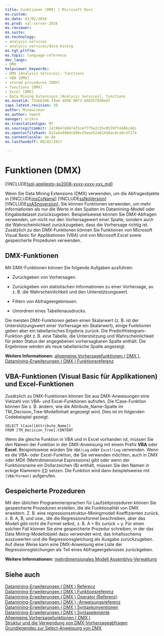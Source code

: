 ```yaml
---
title: Funktionen (DMX) | Microsoft Docs
ms.custom: 
ms.date: 03/02/2016
ms.prod: sql-server-2016
ms.reviewer: 
ms.suite: 
ms.technology:
- analysis-services
- analysis-services/data-mining
ms.tgt_pltfrm: 
ms.topic: language-reference
dev_langs:
- DMX
helpviewer_keywords:
- DMX [Analysis Services], functions
- VBA [DMX]
- stored procedures [DMX]
- functions [DMX]
- Excel [DMX]
- Data Mining Extensions [Analysis Services], functions
ms.assetid: 75ab6346-f4a4-4699-90f3-66d35f930ed7
caps.latest.revision: 39
author: Minewiskan
ms.author: owend
manager: erikre
ms.translationtype: MT
ms.sourcegitcommit: 1419847dd47435cef775a2c55c0578ff4406cddc
ms.openlocfilehash: b12a4a948dcb90c43eee52a01436ac0ca0c3f174
ms.contentlocale: de-de
ms.lasthandoff: 08/02/2017

---
```

# <a name="functions-dmx"></a>Funktionen (DMX)
[!INCLUDE[tsql-appliesto-ss2008-xxxx-xxxx-xxx_md](../includes/tsql-appliesto-ss2008-xxxx-xxxx-xxx-md.md)]

  Wenn Sie Data Mining Extensions (DMX) verwenden, um die Abfrageobjekte in [!INCLUDE[msCoName](../includes/msconame-md.md)] [!INCLUDE[ssNoVersion](../includes/ssnoversion-md.md)] [!INCLUDE[ssASnoversion](../includes/ssasnoversion-md.md)], Sie können Funktionen verwenden, um mehr Informationen als nur die Werte in den Spalten im Datamining-Modell oder Eingabedataset zurückzugeben. Beispielsweise können Sie DMX-Abfragen verwenden, um nicht nur den Vorhersagewert einer Spalte, sondern auch die Wahrscheinlichkeit zurückzugeben, dass die Vorhersage richtig ist. Zusätzlich zu den DMX-Funktionen können Sie Funktionen von Microsoft Visual Basic für Applikationen (VBA) und von Microsoft Excel sowie gespeicherte Prozeduren verwenden.  
  
## <a name="dmx-functions"></a>DMX-Funktionen  
 Mit DMX-Funktionen können Sie folgende Aufgaben ausführen:  
  
-   Zurückgeben von Vorhersagen.  
  
-   Zurückgeben von statistischen Informationen zu einer Vorhersage, so z. B. die Wahrscheinlichkeit und den Unterstützungswert.  
  
-   Filtern von Abfrageergebnissen.  
  
-   Umordnen eines Tabellenausdrucks.  
  
 Die meisten DMX-Funktionen geben einen Skalarwert (z. B. ist der Unterstützungswert einer Vorhersage ein Skalarwert), einige Funktionen geben aber ein tabellarisches Ergebnis zurück. Die PredictHistogram-Funktion gibt z. B. eine Tabelle, die Unterstützung und Wahrscheinlichkeit für jeden Status der angegebenen vorhersagbaren Spalte enthält. Die Ergebnisse werden als neue tabellarische Spalte angezeigt.  
  
 **Weitere Informationen:** [allgemeine Vorhersagefunktionen &#40; DMX &#41;](../dmx/general-prediction-functions-dmx.md), [Datamining-Erweiterungen &#40; DMX &#41; Funktionsreferenz](../dmx/data-mining-extensions-dmx-function-reference.md)  
  
## <a name="visual-basic-for-applications-vba-and-excel-functions"></a>VBA-Funktionen (Visual Basic für Applikationen) und Excel-Funktionen  
 Zusätzlich zu DMX-Funktionen können Sie aus DMX-Anweisungen eine Vielzahl von VBA- und Excel-Funktionen aufrufen. Die lCase-Funktion können Sie z. B. ändern, wie die Attribute_Name-Spalte im TM_Decision_Tree-Modellinhalt angezeigt wird. Dies ist im folgenden Codebeispiel gezeigt.  
  
```  
SELECT lCase([Attribute_Name])   
FROM [TM_Decision_Tree].CONTENT  
```  
  
 Wenn die gleiche Funktion in VBA und in Excel vorhanden ist, müssen Sie den Namen der Funktion in der DMX-Anweisung mit einem Präfix **VBA** oder **Excel**. Beispielsweise würden Sie `VBA!Log` oder `Excel!Log` verwenden. Wenn es die VBA- oder Excel-Funktion, die Sie verwenden möchten, auch in DMX oder MDX (Mehrdimensional Expressions) gibt oder wenn der Funktionsname ein Dollarzeichen ($) enthält, müssen Sie den Namen in eckige Klammern ([]) setzen. Die Funktion wird dann beispielsweise mit `[VBA!Format]` aufgerufen.  
  
## <a name="stored-procedures"></a>Gespeicherte Prozeduren  
 Mit den üblichen Programmiersprachen für Laufzeitprozeduren können Sie gespeicherte Prozeduren erstellen, die die Funktionalität von DMX erweitern. Z. B. eine regressionsstruktur-Miningmodell Koeffizienten zurück, z. B. A, B, und usw., die die Regressionsformel beschreiben, aber das Modell gibt nicht die Formel selbst, z. B. A + Bx zurück = y. Für einen solchen Fall können Sie eine gespeicherte Prozedur schreiben, in der das Data Mining-Modellobjekt dazu verwendet wird, das Inhaltsschema auszuwerten und die Regressionsgleichung als Ausgabe zurückzugeben. Auf diese Weise kann eine DMX-Anweisung eine Liste der Regressionsgleichungen als Teil eines Abfrageergebnisses zurückgeben.  
  
 **Weitere Informationen:** [mehrdimensionales Modell Assemblys-Verwaltung](../analysis-services/multidimensional-models/multidimensional-model-assemblies-management.md)  
  
## <a name="see-also"></a>Siehe auch  
 [Datamining-Erweiterungen &#40; DMX &#41; Referenz](../dmx/data-mining-extensions-dmx-reference.md)   
 [Datamining-Erweiterungen &#40; DMX &#41; Funktionsreferenz](../dmx/data-mining-extensions-dmx-function-reference.md)   
 [Datamining-Erweiterungen &#40; DMX &#41; Operator (Referenz)](../dmx/data-mining-extensions-dmx-operator-reference.md)   
 [Datamining-Erweiterungen &#40; DMX &#41; -Anweisungsreferenz](../dmx/data-mining-extensions-dmx-statements.md)   
 [Datamining-Erweiterungen &#40; DMX &#41; Syntaxkonventionen](../dmx/data-mining-extensions-dmx-syntax-conventions.md)   
 [Datamining-Erweiterungen &#40; DMX &#41; Syntaxelemente](../dmx/data-mining-extensions-dmx-syntax-elements.md)   
 [Allgemeine Vorhersagefunktionen &#40; DMX &#41;](../dmx/general-prediction-functions-dmx.md)   
 [Struktur und die Verwendung von DMX-Vorhersageabfragen](../dmx/structure-and-usage-of-dmx-prediction-queries.md)   
 [Grundlegendes zur Select-Anweisung von DMX](../dmx/understanding-the-dmx-select-statement.md)  
  
  

